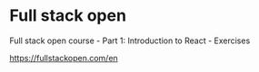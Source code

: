 # Full stack open

Full stack open course - Part 1: Introduction to React - Exercises

https://fullstackopen.com/en
